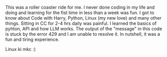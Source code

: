 This was a roller coaster ride for me.
I never done coding in my life and doing and learning for the fist time in less than a week was fun.
I got to know about Code with Harry, Python, Linux (my new love) and many other things.
Sitting in CC for 2-4 hrs daily was painful.
I learned the basics of pyhton, API and how LLM works.
The output of the "message" in this code is stuck by the error 429 and I am unable to resolve it.
In nutshell, it was a fun and tiring experience.





























































Linux ki mkc :)
